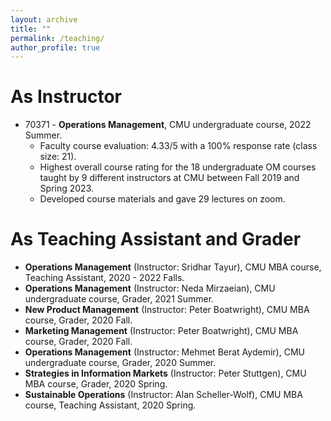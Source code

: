 ```yaml
---
layout: archive
title: ""
permalink: /teaching/
author_profile: true
---
```

# As Instructor

- 70371 - __Operations Management__, CMU undergraduate course, 2022 Summer.
  - Faculty course evaluation: 4.33/5 with a 100% response rate (class size: 21).
  - Highest overall course rating for the 18 undergraduate OM courses taught by 9 different instructors at CMU between Fall 2019 and Spring 2023.
  - Developed course materials and gave 29 lectures on zoom.

# As Teaching Assistant and Grader

- __Operations Management__ (Instructor: Sridhar Tayur), CMU MBA course, Teaching Assistant, 2020 - 2022 Falls.
- __Operations Management__ (Instructor: Neda Mirzaeian), CMU undergraduate course, Grader, 2021 Summer.
- __New Product Management__ (Instructor: Peter Boatwright), CMU MBA course, Grader, 2020 Fall.
- __Marketing Management__ (Instructor: Peter Boatwright), CMU MBA course, Grader, 2020 Fall.
- __Operations Management__ (Instructor: Mehmet Berat Aydemir), CMU undergraduate course, Grader, 2020 Summer.
- __Strategies in Information Markets__ (Instructor: Peter Stuttgen), CMU MBA course, Grader, 2020 Spring.
- __Sustainable Operations__ (Instructor: Alan Scheller-Wolf), CMU MBA course, Teaching Assistant, 2020 Spring.